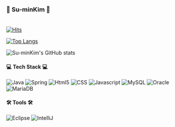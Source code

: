 ### 🐣 Su-minKim 🐣 <br><br>

[![Hits](https://hits.seeyoufarm.com/api/count/incr/badge.svg?url=https%3A%2F%2Fgithub.com%2FSu-minKim&count_bg=%23FFADAD&title_bg=%23555555&icon=angellist.svg&icon_color=%23E7E7E7&title=hits&edge_flat=false)](https://hits.seeyoufarm.com)

[![Top Langs](https://github-readme-stats.vercel.app/api/top-langs/?username=Su-minKim)](https://github.com/Su-minKim/github-readme-stats)

![Su-minKim's GitHub stats](https://github-readme-stats.vercel.app/api?username=Su-minKim&show_icons=true&theme=swift)

#### 💻 Tech Stack 💻

![Java](https://img.shields.io/badge/Java-007396.svg?&style=flat-square&logo=Java&logoColor=white)
![Spring](https://img.shields.io/badge/Spring-6DB33F.svg?&style=flat-square&logo=Spring&logoColor=white)
![Html5](https://img.shields.io/badge/Html5-E34F26.svg?&style=flat-square&logo=Html5&logoColor=white)
![CSS](https://img.shields.io/badge/CSS-1572B6.svg?&style=flat-square&logo=CSS3&logoColor=white)
![Javascript](https://img.shields.io/badge/Javascript-F7DF1E.svg?&style=flat-square&logo=Javascript&logoColor=white)
![MySQL](https://img.shields.io/badge/MySQL-4479A1.svg?&style=flat-square&logo=MySQL&logoColor=white)
![Oracle](https://img.shields.io/badge/Oracle-F80000.svg?&style=flat-square&logo=Oracle&logoColor=white)
![MariaDB](https://img.shields.io/badge/MariaDB-003545.svg?&style=flat-square&logo=MariaDB&logoColor=white)

#### 🛠 Tools 🛠

![Eclipse](https://img.shields.io/badge/Eclipse-2C2255.svg?&style=flat-square&logo=Eclipse&logoColor=white)
![IntelliJ](https://img.shields.io/badge/IntelliJ-000000.svg?&style=flat-square&logo=IntelliJIDEA&logoColor=white)

<!--
**Su-minKim/Su-minKim** is a ✨ _special_ ✨ repository because its `README.md` (this file) appears on your GitHub profile.

Here are some ideas to get you started:

- 🔭 I’m currently working on ...
- 🌱 I’m currently learning ...
- 👯 I’m looking to collaborate on ...
- 🤔 I’m looking for help with ...
- 💬 Ask me about ...
- 📫 How to reach me: ...
- 😄 Pronouns: ...
- ⚡ Fun fact: ...
-->
